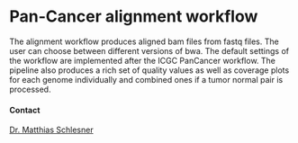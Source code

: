 # Pan-Cancer alignment workflow
The alignment workflow produces aligned bam files from fastq files. The user can choose between different versions of bwa. The default settings of the workflow are implemented after the ICGC PanCancer workflow. The pipeline also produces a rich set of quality values as well as coverage plots for each genome individually and combined ones if a tumor normal pair is processed.

#### Contact
[Dr. Matthias Schlesner](http://congo.embl.de/hd-hub/dr-matthias-schlesner/)

